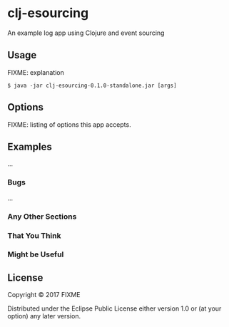 # clj-esourcing
An example log app using Clojure and event sourcing

## Usage

FIXME: explanation

    $ java -jar clj-esourcing-0.1.0-standalone.jar [args]

## Options

FIXME: listing of options this app accepts.

## Examples

...

### Bugs

...

### Any Other Sections
### That You Think
### Might be Useful

## License

Copyright © 2017 FIXME

Distributed under the Eclipse Public License either version 1.0 or (at
your option) any later version.
